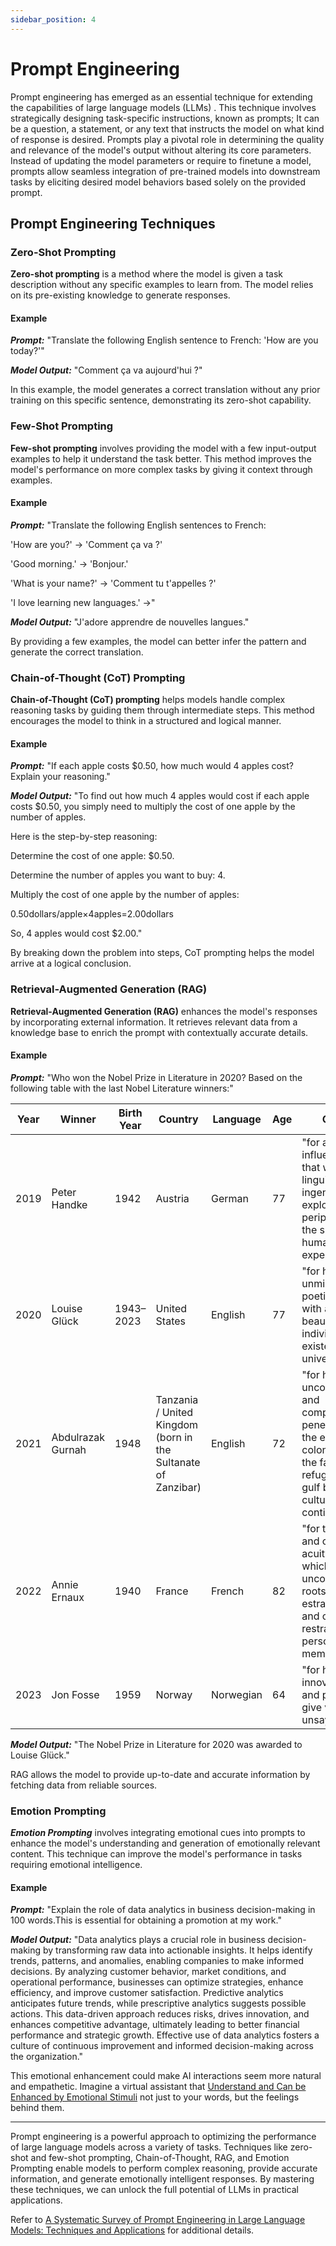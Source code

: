 ```yaml
---
sidebar_position: 4
---
```


# Prompt Engineering

Prompt engineering has emerged as an essential technique for extending the capabilities of large language models (LLMs) . This technique involves strategically designing task-specific instructions, known as prompts; It can be a question, a statement, or any text that instructs the model on what kind of response is desired. Prompts play a pivotal role in determining the quality and relevance of the model's output without altering its core parameters. Instead of updating the model parameters or require to finetune a model, prompts allow seamless integration of pre-trained models into downstream tasks by eliciting desired model behaviors based solely on the provided prompt.

## Prompt Engineering Techniques

### Zero-Shot Prompting

**Zero-shot prompting** is a method where the model is given a task description without any specific examples to learn from. The model relies on its pre-existing knowledge to generate responses.

#### Example

***Prompt:*** "Translate the following English sentence to French: 'How are you today?'"

***Model Output:*** "Comment ça va aujourd'hui ?"

In this example, the model generates a correct translation without any prior training on this specific sentence, demonstrating its zero-shot capability.

### Few-Shot Prompting

**Few-shot prompting** involves providing the model with a few input-output examples to help it understand the task better. This method improves the model's performance on more complex tasks by giving it context through examples.

#### Example

***Prompt:*** "Translate the following English sentences to French:

'How are you?' -> 'Comment ça va ?'

'Good morning.' -> 'Bonjour.'

'What is your name?' -> 'Comment tu t'appelles ?'

'I love learning new languages.' ->"

 
***Model Output:*** "J'adore apprendre de nouvelles langues."

By providing a few examples, the model can better infer the pattern and generate the correct translation.

### Chain-of-Thought (CoT) Prompting

**Chain-of-Thought (CoT) prompting** helps models handle complex reasoning tasks by guiding them through intermediate steps. This method encourages the model to think in a structured and logical manner.

#### Example

***Prompt:*** "If each apple costs $0.50, how much would 4 apples cost? Explain your reasoning."

***Model Output:*** "To find out how much 4 apples would cost if each apple costs $0.50, you simply need to multiply the cost of one apple by the number of apples.

Here is the step-by-step reasoning:

Determine the cost of one apple: $0.50.

Determine the number of apples you want to buy: 4.

Multiply the cost of one apple by the number of apples:

0.50dollars/apple×4apples=2.00dollars

So, 4 apples would cost $2.00."

By breaking down the problem into steps, CoT prompting helps the model arrive at a logical conclusion.

### Retrieval-Augmented Generation (RAG)

**Retrieval-Augmented Generation (RAG)** enhances the model's responses by incorporating external information. It retrieves relevant data from a knowledge base to enrich the prompt with contextually accurate details.

#### Example

***Prompt:*** "Who won the Nobel Prize in Literature in 2020? Based on the following table with the last Nobel Literature winners:"

|Year|Winner|Birth Year|Country | Language |Age | Citation | Genres| 
|--|--|--|--|--|--| -- | -- |
| 2019 | Peter Handke | 1942 | Austria | German | 77 | "for an influential work that with linguistic ingenuity has explored the periphery and the specificity of human experience" | novel, short story, drama, essay, translation, screenplay |
| 2020 | Louise Glück | 1943–2023 | United States | English | 77 | "for her unmistakable poetic voice that with austere beauty makes individual existence universal" | poetry, essay |
| 2021 | Abdulrazak Gurnah | 1948 | Tanzania / United Kingdom (born in the Sultanate of Zanzibar) | English | 72 | "for his uncompromising and compassionate penetration of the effects of colonialism and the fate of the refugee in the gulf between cultures and continents" | novel, short story, essay |
| 2022 | Annie Ernaux | 1940 | France | French | 82 | "for the courage and clinical acuity with which she uncovers the roots, estrangements and collective restraints of personal memory" | memoir, novel |
| 2023 | Jon Fosse | 1959 | Norway | Norwegian | 64 | "for his innovative plays and prose which give voice to the unsayable" | drama, novel, poetry, essay |

***Model Output:*** "The Nobel Prize in Literature for 2020 was awarded to Louise Glück."

RAG allows the model to provide up-to-date and accurate information by fetching data from reliable sources.

### Emotion Prompting

***Emotion Prompting*** involves integrating emotional cues into prompts to enhance the model's understanding and generation of emotionally relevant content. This technique can improve the model's performance in tasks requiring emotional intelligence.

#### Example

***Prompt:*** "Explain the role of data analytics in business decision-making in 100 words.This is essential for obtaining a promotion at my work."

***Model Output:*** "Data analytics plays a crucial role in business decision-making by transforming raw data into actionable insights. It helps identify trends, patterns, and anomalies, enabling companies to make informed decisions. By analyzing customer behavior, market conditions, and operational performance, businesses can optimize strategies, enhance efficiency, and improve customer satisfaction. Predictive analytics anticipates future trends, while prescriptive analytics suggests possible actions. This data-driven approach reduces risks, drives innovation, and enhances competitive advantage, ultimately leading to better financial performance and strategic growth. Effective use of data analytics fosters a culture of continuous improvement and informed decision-making across the organization."

This emotional enhancement could make AI interactions seem more natural and empathetic. Imagine a virtual assistant that [Understand and Can be Enhanced by Emotional Stimuli](https://arxiv.org/abs/2307.11760) not just to your words, but the feelings behind them.

 ---
  
Prompt engineering is a powerful approach to optimizing the performance of large language models across a variety of tasks. Techniques like zero-shot and few-shot prompting, Chain-of-Thought, RAG, and Emotion Prompting enable models to perform complex reasoning, provide accurate information, and generate emotionally intelligent responses. By mastering these techniques, we can unlock the full potential of LLMs in practical applications.

Refer to [A Systematic Survey of Prompt Engineering in Large Language Models: Techniques and Applications](https://arxiv.org/pdf/2402.07927) for additional details.